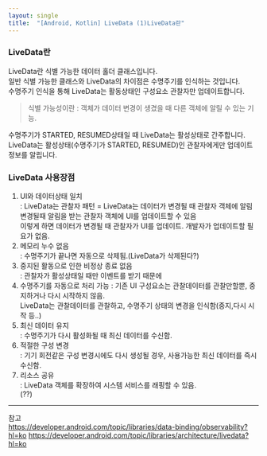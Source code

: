 ```yaml
---
layout: single
title:  "[Android, Kotlin] LiveData (1)LiveData란"
---
```


### LiveData란  
LiveData란 식별 가능한 데이터 홀더 클래스입니다.  
일반 식별 가능한 클래스와 LiveData의 차이점은 수명주기를 인식하는 것입니다.  
수명주기 인식을 통해 LiveData는 활동상태인 구성요소 관찰자만 업데이트합니다.  
>식별 가능성이란 : 객체가 데이터 변경이 생겼을 때 다른 객체에 알릴 수 있는 기능.  
   
수명주기가 STARTED, RESUMED상태일 때 LiveData는 활성상태로 간주합니다.  
LiveData는 활성상태(수명주기가 STARTED, RESUMED)인 관찰자에게만 업데이트 정보를 알립니다.  
   
### LiveData 사용장점
1. UI와 데이터상태 일치  
: LiveData는 관찰자 패턴 = LiveData는 데이터가 변경될 때 관찰자 객체에 알림  
변경될때 알림을 받는 관찰자 객체에 UI를 업데이트할 수 있음  
이렇게 하면 데이터가 변경될 때 관찰자가 UI를 업데이트. 개발자가 업데이트할 필요가 없음.  
2. 메모리 누수 없음  
: 수명주기가 끝나면 자동으로 삭제됨.(LiveData가 삭제된다?)  
3. 중지된 활동으로 인한 비정상 종료 없음  
: 관찰자가 활성상태일 때만 이벤트를 받기 때문에  
4. 수명주기를 자동으로 처리 가능
: 기존 UI 구성요소는 관찰데이터를 관찰만할뿐, 중지하거나 다시 시작하지 않음.  
LiveData는 관찰데이터를 관찰하고, 수명주기 상태의 변경을 인식함(중지,다시 시작 등..)  
5. 최신 데이터 유지  
: 수명주기가 다시 활성화될 때 최신 데이터를 수신함.  
6. 적절한 구성 변경  
: 기기 회전같은 구성 변경시에도 다시 생성될 경우, 사용가능한 최신 데이터를 즉시 수신함.  
7. 리소스 공유  
: LiveData 객체를 확장하여 시스템 서비스를 래핑할 수 있음.  
(??)  
  
  
***
참고  
<https://developer.android.com/topic/libraries/data-binding/observability?hl=ko>
<https://developer.android.com/topic/libraries/architecture/livedata?hl=ko>
